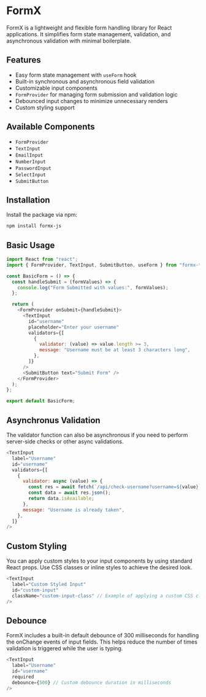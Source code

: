 # FormX

FormX is a lightweight and flexible form handling library for React applications. It simplifies form state management, validation, and asynchronous validation with minimal boilerplate.

## Features

- Easy form state management with `useForm` hook
- Built-in synchronous and asynchronous field validation
- Customizable input components
- `FormProvider` for managing form submission and validation logic
- Debounced input changes to minimize unnecessary renders
- Custom styling support

## Available Components

- `FormProvider`
- `TextInput`
- `EmailInput`
- `NumberInput`
- `PasswordInput`
- `SelectInput`
- `SubmitButton`

## Installation

Install the package via npm:

```bash
npm install formx-js
```

## Basic Usage

```javascript
import React from "react";
import { FormProvider, TextInput, SubmitButton, useForm } from "formx-test";

const BasicForm = () => {
  const handleSubmit = (formValues) => {
    console.log("Form Submitted with values:", formValues);
  };

  return (
    <FormProvider onSubmit={handleSubmit}>
      <TextInput
        id="username"
        placeholder="Enter your username"
        validators={[
          {
            validator: (value) => value.length >= 3,
            message: "Username must be at least 3 characters long",
          },
        ]}
      />
      <SubmitButton text="Submit Form" />
    </FormProvider>
  );
};

export default BasicForm;

```


## Asynchronus Validation

The validator function can also be asynchronous if you need to perform server-side checks or other async validations.

```javascript
<TextInput
  label="Username"
  id="username"
  validators={[
    {
      validator: async (value) => {
        const res = await fetch(`/api/check-username?username=${value}`);
        const data = await res.json();
        return data.isAvailable;
      },
      message: "Username is already taken",
    },
  ]}
/>
```


## Custom Styling

You can apply custom styles to your input components by using standard React props. Use CSS classes or inline styles to achieve the desired look.

```javascript
<TextInput
  label="Custom Styled Input"
  id="custom-input"
  className="custom-input-class" // Example of applying a custom CSS class
/>
```


## Debounce

FormX includes a built-in default debounce of 300 milliseconds for handling the onChange events of input fields. This helps reduce the number of times validation is triggered while the user is typing.

```javascript
<TextInput
  label="Username"
  id="username"
  required
  debounce={500} // Custom debounce duration in milliseconds
/>
```